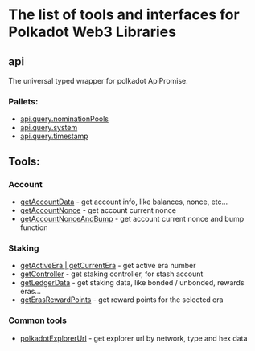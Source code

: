 # The list of tools and interfaces for Polkadot Web3 Libraries

## api
The universal typed wrapper for polkadot ApiPromise.

### Pallets:
- [api.query.nominationPools](https://github.com/dmitrytarassov/crypto-tools/blob/main/src/polkadot/api/query/nominationPools/README.md)
- [api.query.system](https://github.com/dmitrytarassov/crypto-tools/blob/main/src/polkadot/api/query/system/README.md)
- [api.query.timestamp](https://github.com/dmitrytarassov/crypto-tools/blob/main/src/polkadot/api/query/timestamp/README.md)

## Tools:

### Account
- [getAccountData](#getaccountdata) - get account info, like balances, nonce, etc...
- [getAccountNonce](#getaccountnonce) - get account current nonce
- [getAccountNonceAndBump](#getaccountnonceandbump) - get account current nonce and bump function

### Staking
- [getActiveEra | getCurrentEra](#getactiveera) - get active era number
- [getController](#getcontroller) - get staking controller, for stash account
- [getLedgerData](#getledgerdata) - get staking data, like bonded / unbonded, rewards eras...
- [getErasRewardPoints](#geterasrewardpoints) - get reward points for the selected era

### Common tools
- [polkadotExplorerUrl](polkadotexplorerurl) - get explorer url by network, type and hex data

